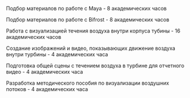 Подбор материалов по работе с Maya - 8 академических часов

Подбор материалов по работе с Bifrost - 8 академических часов

Работа с визуализацией течения воздуха внутри корпуса тубины - 16 академических часов

Создание изображений и видео, показывающих движение воздуха внутри турбины - 4 академических часа

Подготовка общей сцены с течением воздуха в турбине для отчетного видео - 4 академических часа

Разработка методического пособия по визуализации воздушних потоков - 4 академических часа
